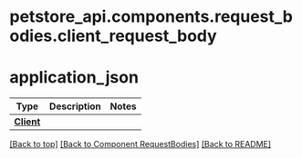 # petstore_api.components.request_bodies.client_request_body
# application_json
Type | Description  | Notes
------------- | ------------- | -------------
[**Client**](../../components/schema/Client.md) |  | 


[[Back to top]](#top) [[Back to Component RequestBodies]](../../../README.md#Component-RequestBodies) [[Back to README]](../../../README.md)
